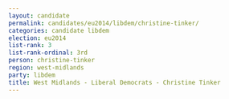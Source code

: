 ```yaml
---
layout: candidate
permalink: candidates/eu2014/libdem/christine-tinker/
categories: candidate libdem
election: eu2014
list-rank: 3
list-rank-ordinal: 3rd
person: christine-tinker
region: west-midlands
party: libdem
title: West Midlands - Liberal Democrats - Christine Tinker
---
```

